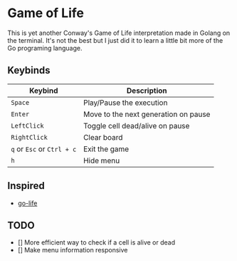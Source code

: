 # Game of Life

This is yet another Conway's Game of Life interpretation made in Golang on the terminal.
It's not the best but I just did it to learn a little bit more of the Go programing
language.

## Keybinds

   |          Keybind          |         Description                  |
   | ------------------------- | ------------------------------------ |
   | `Space`                   | Play/Pause the execution             |
   | `Enter`                   | Move to the next generation on pause |
   | `LeftClick`               | Toggle cell dead/alive on pause      |
   | `RightClick`              | Clear board                          |
   | `q` or `Esc` or `Ctrl + c`| Exit the game                        |
   | `h`                       | Hide menu                            |

## Inspired
- [go-life](https://github.com/sachaos/go-life)

## TODO
- [] More efficient way to check if a cell is alive or dead
- [] Make menu information responsive

